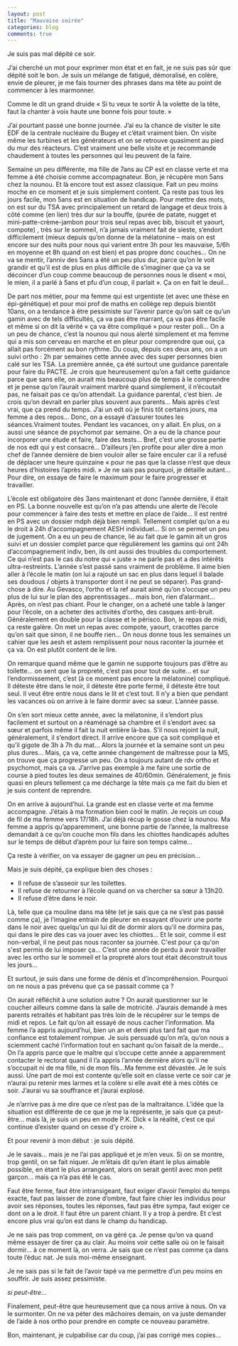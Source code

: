 ```yaml
---
layout: post
title: "Mauvaise soirée"
categories: blog
comments: true
---
```


Je suis pas mal dépité ce soir.

J’ai cherché un mot pour exprimer mon état et en fait, je ne suis pas sûr que dépité soit le bon. Je suis un mélange de fatigué, démoralisé, en colère, envie de pleurer, je me fais tourner des phrases dans ma tête au point de commencer à les marmonner.

Comme le dit un grand druide « Si tu veux te sortir À la volette de la tête, faut la chanter à voix haute une bonne fois pour toute. »

J’ai pourtant passé une bonne journée. J’ai eu la chance de visiter le site EDF de la centrale nucléaire du Bugey et c’était vraiment bien. On visite même les turbines et les générateurs et on se retrouve quasiment au pied du mur des réacteurs. C’est vraiment une belle visite et je recommande chaudement à toutes les personnes qui leu peuvent de la faire.

Semaine un peu différente, ma fille de 7ans au CP est en classe verte et ma femme a été choisie comme accompagnateur. Bon, je récupère mon 5ans chez la nounou. Et là encore tout est assez classique. Fait un peu moins moche en ce moment et je suis simplement content. Ça reste pas tous les jours facile, mon 5ans est en situation de handicap. Pour mettre des mots, on est sur du TSA avec principalement un retard de langage et deux trois à côté comme (en lien) très dur sur la bouffe, (purée de patate, nugget et mini-patte-crème-jambon pour trois seul repas avec bib, biscuit et yaourt, compote) , très sur le sommeil, n’a jamais vraiment fait de sieste, s’endort difficilement (mieux depuis qu’on donne de la mélatonine – mais on est encore sur des nuits pour nous qui varient entre 3h pour les mauvaise, 5/6h en moyenne et 8h quand on est bien) et pas propre donc couches… On ne va se mentir, l’anniv des 5ans a été un peu plus dur, parce qu’on le voit grandir et qu’il est de plus en plus difficile de s’imaginer que ça va se décoincer d’un coup comme beaucoup de personnes nous le disent « moi, le mien, il a parlé à 5ans et pfu d’un coup, il parlait ». Ça on en fait le deuil…

De part nos métier, pour ma femme qui est urgentiste (et avec une thèse en épi-génétique) et pour moi prof de maths en collège rep depuis bientôt 10ans, on a tendance à être pessimiste sur l’avenir parce qu’on sait ce qu’un gamin avec de tels difficultés, ça va pas être marrant, ça va pas être facile et même si on dit la vérité « ça va être compliqué » pour rester poli… On a un peu de chance, c’est la nounou qui nous alerté simplement et ma femme qui a mis son cerveau en marche et en pleur pour comprendre que oui, ça allait pas forcément au bon rythme. Du coup, depuis ces deux ans, on a un suivi ortho : 2h par semaines cette année avec des super personnes bien calé sur les TSA. La première année, ça été surtout une guidance parentale pour faire du PACTE. Je crois que heureusement qu’on a fait cette guidance parce que sans elle, on aurait mis beaucoup plus de temps à le comprendre et je pense qu’on l’aurait vraiment marbré quand simplement, il n’écoutait pas, ne faisait pas ce qu’on attendait. La guidance parental, c’est bien. Je crois qu’on devrait en parler plus souvent aux parents… Mais après c’est vrai, que ça prend du temps. J’ai un edt où je finis tôt certains jours, ma femme a des repos… Donc, on a essayé d’assurer toutes les séances.Vraiment toutes. Pendant les vacances, on y allait. En plus, on a aussi une séance de psychomot par semaine. On a eu de la chance pour incorporer une étude et faire, faire des tests… Bref, c’est une grosse partie de nos edt qui y est consacré… D’ailleurs j’en profite pour aller dire à mon chef de l’année dernière de bien vouloir aller se faire enculer car il a refusé de déplacer une heure quinzaine « pour ne pas que la classe n’est que deux heures d’histoires l’après midi. » Je ne sais pas pourquoi, je détaille autant… Pour dire, on essaye de faire le maximum pour le faire progresser et travailler.

L’école est obligatoire dès 3ans maintenant et donc l’année dernière, il était en PS. La bonne nouvelle est qu’on n’a pas attendu une alerte de l’école pour commencer à faire des tests et mettre en place de l’aide… Il est rentré en PS avec un dossier mdph déjà bien rempli. Tellement complet qu’on a eu le droit à 24h d’accompagnement AESH individuel… Si on se permet un peu de jugement. On a eu un peu de chance, lié au fait que le gamin ait un gros suivi et un dossier complet parce que régulièrement les gamins qui ont 24h d’accompagnement indiv, ben, ils ont aussi des troubles du comportement. Ce qui n’est pas le cas du notre qui « juste » ne parle pas et a des intérêts ultra-restreints. L’année s’est passé sans vraiment de problème. Il aime bien aller à l’école le matin (on lui a rajouté un sac en plus dans lequel il balade ses doudous / objets à transporter dont il ne peut se séparer). Pas grand-chose à dire. Au Gevasco, l’ortho et la ref aurait aimé qu’on s’occupe un peu plus de lui sur le plan des apprentissages… mais bon, rien d’alarmant… Après, on n’est pas chiant. Pour le changer, on a acheté une table à langer pour l’école, on a acheter des activités d’ortho, des casques anti-bruit. Généralement en double pour la classe et le périsco. Bon, le repas de midi, ça reste galère. On met un repas avec compote, yaourt, cracottes parce qu’on sait que sinon, il ne bouffe rien… On nous donne tous les semaines un cahier que les aesh et astem remplissent pour nous raconter la journée et ça va. On est plutôt content de le lire.

On remarque quand même que le gamin ne supporte toujours pas d’être au toilette… on sent que la propreté, c’est pas pour tout de suite… et sur l’endormissement, c’est (à ce moment pas encore la mélatonine) compliqué. Il déteste être dans le noir, il déteste être porte fermé, il déteste être tout seul. Il veut être entre nous dans le lit et c’est tout. Il n’y a bien que pendant les vacances où on arrive à le faire dormir avec sa sœur. L’année passe.

On s’en sort mieux cette année, avec la mélatonine, il s’endort plus facilement et surtout on a réaménagé sa chambre et il s’endort avec sa sœur et parfois même il fait la nuit entière là-bas. S’il nous rejoint la nuit, généralement, il s’endort direct. Il arrive encore que ça soit compliqué et qu’il gigote de 3h à 7h du mat… Alors la journée et la semaine sont un peu plus dures… Mais, ça va, cette année changement de maîtresse pour la MS, on trouve que ça progresse un peu. On a toujours autant de rdv ortho et psychomot, mais ça va. J’arrive pas exemple à me faire une sortie de course à pied toutes les deux semaines de 40/60min. Généralement, je finis quasi en pleurs tellement ça me décharge la tête mais ça me fait du bien et je suis content de reprendre.

On en arrive à aujourd’hui. La grande est en classe verte et ma femme accompagne. J’étais à ma formation bien cool le matin. Je reçois un coup de fil de ma femme vers 17/18h. J’ai déjà récup le gosse chez la nounou. Ma femme a appris qu’apparemment, une bonne partie de l’année, la maîtresse demandait à ce qu’on couche mon fils dans les chiottes handicapés adultes sur le temps de début d’aprèm pour lui faire son temps calme…

Ça reste à vérifier, on va essayer de gagner un peu en précision…

Mais je suis dépité, ça explique bien des choses :

* Il refuse de s’asseoir sur les toilettes.
* Il refuse de retourner à l’école quand on va chercher sa sœur à 13h20.
* Il refuse d’être dans le noir.

Là, telle que ça mouline dans ma tête (et je sais que ça ne s’est pas passé comme ça), je l’imagine entrain de pleurer en essayant d’ouvrir une porte dans le noir avec quelqu’un qui lui dit de dormir alors qu’il ne dormira pas, qui dans le pire des cas va jouer avec les chiottes… Et le soir, comme il est non-verbal, il ne peut pas nous raconter sa journée. C'est pour ça qu'on s'est permis de lui imposer ça... C’est une année de perdu à avoir travailler avec les ortho sur le sommeil et la propreté alors tout était déconstruit tous les jours…

Et surtout, je suis dans une forme de dénis et d’incompréhension. Pourquoi on ne nous a pas prévenu que ça se passait comme ça ?

On aurait réfléchit à une solution autre ? On aurait questionner sur le coucher ailleurs comme dans la salle de motricité. J’aurais demandé à mes parents retraités et habitant pas très loin de le récupérer sur le temps de midi et repos. Le fait qu’on ait essayé de nous cacher l’information. Ma femme l’a appris aujourd’hui, bien un an et demi plus tard fait que ma confiance est totalement rompue. Je suis persuadé qu’on m’a, qu’on nous a sciemment caché l’information tout en sachant qu’on faisait de la merde… On l’a appris parce que le maître qui s’occupe cette année a apparemment contacter le rectorat quand il l’a appris l’année dernière alors qu’il ne s’occupait ni de ma fille, ni de mon fils…Ma femme est dévastée. Je le suis aussi. Une part de moi est contente qu’elle soit en classe verte ce soir car je n’aurai pu retenir mes larmes et la colère si elle avait été à mes côtés ce soir. J’aurai vu sa souffrance et j’aurai explosé.

Je n’arrive pas à me dire que ce n’est pas de la maltraitance. L’idée que la situation est différente de ce que je me la représente, je sais que ça peut-être… mais là, je suis un peu en mode P.K. Dick « la réalité, c’est ce qui continue d’exister quand on cesse d’y croire ».

Et pour revenir à mon début : je suis dépité.

Je le savais… mais je ne l’ai pas appliqué et je m’en veux. Si on se montre, trop gentil, on se fait niquer. Je m’étais dit qu’en étant le plus aimable possible, en étant le plus arrangeant, alors on serait gentil avec mon petit garçon… mais ça n’a pas été le cas.

Faut être ferme, faut être intransigeant, faut exiger d’avoir l’emploi du temps exacte, faut pas laisser de zone d’ombre, faut faire chier les individus pour avoir ses réponses, toutes les réponses, faut pas être sympa, faut exiger ce dont on a le droit. Il faut être un parent chiant. Il y a trop à perdre. Et c’est encore plus vrai qu’on est dans le champ du handicap.

Je ne sais pas trop comment, on va géré ça. Je pense qu’on va quand même essayer de tirer ça au clair. Au moins voir cette salle où on le faisait dormir… à ce moment là, on verra. Je sais que ce n’est pas comme ça dans toute l’éduc nat. Je suis moi-même enseignant.

Je ne sais pas si le fait de l’avoir tapé va me permettre d’un peu moins en souffrir. Je suis assez pessimiste.

*si peut-être...*

Finalement, peut-être que heureusement que ça nous arrive à nous. On va le surmonter. On ne va péter des mâchoires demain, on va juste demander de l’aide à nos ortho pour prendre en compte ce nouveau paramètre.

Bon, maintenant, je culpabilise car du coup, j’ai pas corrigé mes copies... 